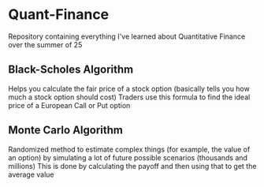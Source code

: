 # Quant-Finance
Repository containing everything I've learned about Quantitative Finance over the summer of 25

## Black-Scholes Algorithm
Helps you calculate the fair price of a stock option (basically tells you how much a stock option should cost)
Traders use this formula to find the ideal price of a European Call or Put option

## Monte Carlo Algorithm
Randomized method to estimate complex things (for example, the value of an option) by simulating a lot of future possible scenarios (thousands and millions)
This is done by calculating the payoff and then using that to get the average value

